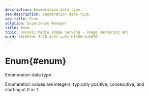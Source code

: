 ```yaml
---
description: Enumeration data type.
seo-description: Enumeration data type.
seo-title: Enum
solution: Experience Manager
title: Enum
topic: Dynamic Media Image Serving - Image Rendering API
uuid: f6c802de-3c78-4c3f-aa9f-bf268c8a3076
---
```


# Enum{#enum}

Enumeration data type.

Enumeration values are integers, typically positive, consecutive, and starting at 0 or 1. 
